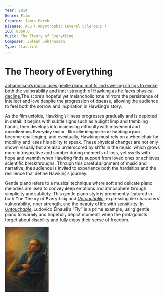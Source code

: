 ```yaml
---
Year: 2014
Genre: Film
Creator: James Marsh
Disease: ALS ( Amyotrophic Lateral Sclerosis )
ICD: 8B60.0
Music: The Theory of Everything
Composer: Jóhann Jóhannsson
Type: Classical
---
```


# The Theory of Everything

[Jóhannsson’s music uses gentle piano motifs and swelling strings to evoke both the vulnerability and inner strength of Hawking as he faces physical decline.](https://youtu.be/ZbJZ5kU4w5c?si=ftKN8lgXHnIxEpD2)The score’s hopeful yet melancholic tone mirrors the persistence of intellect and love despite the progression of disease, allowing the audience to feel both the sorrow and inspiration in Hawking’s story.

As the film unfolds, Hawking’s illness progresses gradually and is depicted in detail: it begins with subtle signs such as a slight limp and trembling hands, then develops into increasing difficulty with movement and coordination. Everyday tasks—like climbing stairs or holding a pen—become challenging, and eventually, Hawking must rely on a wheelchair for mobility and loses his ability to speak. These physical changes are not only shown visually but are also underscored by shifts in the music, which grows more introspective and somber during moments of loss, yet swells with hope and warmth when Hawking finds support from loved ones or achieves scientific breakthroughs. Through this careful alignment of music and narrative, the audience is invited to experience both the hardships and the resilience that define Hawking’s journey.

Gentle piano refers to a musical technique where soft and delicate piano melodies are used to convey deep emotions and atmosphere through simplicity and subtlety.
This gentle piano style is prominently featured in both The Theory of Everything and [*Untouchable*](heo_taeyoung.md), expressing the characters’ vulnerability, inner strength, and the beauty of life with sensitivity.
In [*Untouchable*](heo_taeyoung.md), Ludovico Einaudi’s “Fly” is a prime example, using gentle piano to warmly and hopefully depict moments when the protagonists forget about disability and fully enjoy their sense of freedom.

<img src="./seo_dongseong_img.png" alt="image of Stephen Hawking as suffering from ALS." style="width:28%;" />
